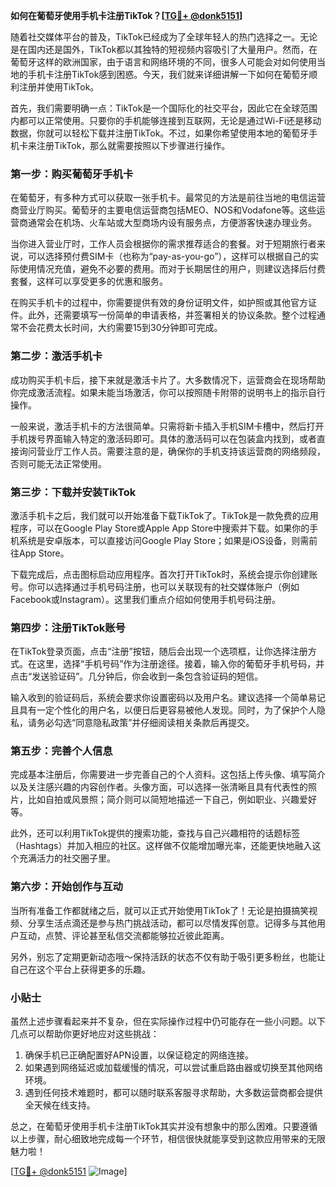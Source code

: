 **如何在葡萄牙使用手机卡注册TikTok？[[TG💪+ @donk5151](https://t.me/s/donk5151)]**

随着社交媒体平台的普及，TikTok已经成为了全球年轻人的热门选择之一。无论是在国内还是国外，TikTok都以其独特的短视频内容吸引了大量用户。然而，在葡萄牙这样的欧洲国家，由于语言和网络环境的不同，很多人可能会对如何使用当地的手机卡注册TikTok感到困惑。今天，我们就来详细讲解一下如何在葡萄牙顺利注册并使用TikTok。

首先，我们需要明确一点：TikTok是一个国际化的社交平台，因此它在全球范围内都可以正常使用。只要你的手机能够连接到互联网，无论是通过Wi-Fi还是移动数据，你就可以轻松下载并注册TikTok。不过，如果你希望使用本地的葡萄牙手机卡来注册TikTok，那么就需要按照以下步骤进行操作。

### 第一步：购买葡萄牙手机卡

在葡萄牙，有多种方式可以获取一张手机卡。最常见的方法是前往当地的电信运营商营业厅购买。葡萄牙的主要电信运营商包括MEO、NOS和Vodafone等。这些运营商通常会在机场、火车站或大型商场内设有服务点，方便游客快速办理业务。

当你进入营业厅时，工作人员会根据你的需求推荐适合的套餐。对于短期旅行者来说，可以选择预付费SIM卡（也称为“pay-as-you-go”），这样可以根据自己的实际使用情况充值，避免不必要的费用。而对于长期居住的用户，则建议选择后付费套餐，这样可以享受更多的优惠和服务。

在购买手机卡的过程中，你需要提供有效的身份证明文件，如护照或其他官方证件。此外，还需要填写一份简单的申请表格，并签署相关的协议条款。整个过程通常不会花费太长时间，大约需要15到30分钟即可完成。

### 第二步：激活手机卡

成功购买手机卡后，接下来就是激活卡片了。大多数情况下，运营商会在现场帮助你完成激活流程。如果未能当场激活，你可以按照随卡附带的说明书上的指示自行操作。

一般来说，激活手机卡的方法很简单。只需将新卡插入手机SIM卡槽中，然后打开手机拨号界面输入特定的激活码即可。具体的激活码可以在包装盒内找到，或者直接询问营业厅工作人员。需要注意的是，确保你的手机支持该运营商的网络频段，否则可能无法正常使用。

### 第三步：下载并安装TikTok

激活手机卡之后，我们就可以开始准备下载TikTok了。TikTok是一款免费的应用程序，可以在Google Play Store或Apple App Store中搜索并下载。如果你的手机系统是安卓版本，可以直接访问Google Play Store；如果是iOS设备，则需前往App Store。

下载完成后，点击图标启动应用程序。首次打开TikTok时，系统会提示你创建账号。你可以选择通过手机号码注册，也可以关联现有的社交媒体账户（例如Facebook或Instagram）。这里我们重点介绍如何使用手机号码注册。

### 第四步：注册TikTok账号

在TikTok登录页面，点击“注册”按钮，随后会出现一个选项框，让你选择注册方式。在这里，选择“手机号码”作为注册途径。接着，输入你的葡萄牙手机号码，并点击“发送验证码”。几分钟后，你会收到一条包含验证码的短信。

输入收到的验证码后，系统会要求你设置密码以及用户名。建议选择一个简单易记且具有一定个性化的用户名，以便日后更容易被他人发现。同时，为了保护个人隐私，请务必勾选“同意隐私政策”并仔细阅读相关条款后再提交。

### 第五步：完善个人信息

完成基本注册后，你需要进一步完善自己的个人资料。这包括上传头像、填写简介以及关注感兴趣的内容创作者。头像方面，可以选择一张清晰且具有代表性的照片，比如自拍或风景照；简介则可以简短地描述一下自己，例如职业、兴趣爱好等。

此外，还可以利用TikTok提供的搜索功能，查找与自己兴趣相符的话题标签（Hashtags）并加入相应的社区。这样做不仅能增加曝光率，还能更快地融入这个充满活力的社交圈子里。

### 第六步：开始创作与互动

当所有准备工作都就绪之后，就可以正式开始使用TikTok了！无论是拍摄搞笑视频、分享生活点滴还是参与热门挑战活动，都可以尽情发挥创意。记得多与其他用户互动，点赞、评论甚至私信交流都能够拉近彼此距离。

另外，别忘了定期更新动态哦～保持活跃的状态不仅有助于吸引更多粉丝，也能让自己在这个平台上获得更多的乐趣。

### 小贴士

虽然上述步骤看起来并不复杂，但在实际操作过程中仍可能存在一些小问题。以下几点可以帮助你更好地应对这些挑战：

1. 确保手机已正确配置好APN设置，以保证稳定的网络连接。
2. 如果遇到网络延迟或加载缓慢的情况，可以尝试重启路由器或切换至其他网络环境。
3. 遇到任何技术难题时，都可以随时联系客服寻求帮助，大多数运营商都会提供全天候在线支持。

总之，在葡萄牙使用手机卡注册TikTok其实并没有想象中的那么困难。只要遵循以上步骤，耐心细致地完成每一个环节，相信很快就能享受到这款应用带来的无限魅力啦！

[[TG💪+ @donk5151](https://t.me/s/donk5151) ![Image](https://i.postimg.cc/rwNCRYN7/Snipaste-2025-04-30-17-27-05.png)]